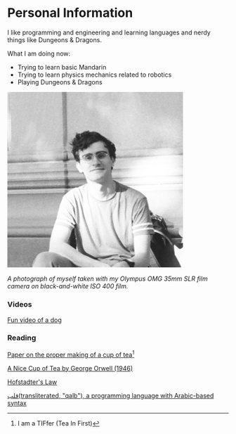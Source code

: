 # Personal Information

I like programming and engineering and learning languages and nerdy things like Dungeons & Dragons.

What I am doing now:
- Trying to learn basic Mandarin
- Trying to learn physics mechanics related to robotics
- Playing Dungeons & Dragons


<img src="files/me.jpg" alt="me" width=400>

_A photograph of myself taken with my Olympus OMG 35mm SLR film camera on black-and-white ISO 400 film._


### Videos

[Fun video of a dog](https://www.youtube.com/watch?v=vlA2XaKfh78&list=FLHM4vUhTKs3chwPfY8vw6rQ)


### Reading

[Paper on the proper making of a cup of tea](http://www.gatsby.ucl.ac.uk/tea/tea_archive/attached_files/BS6008.pdf)[^1]

[A Nice Cup of Tea by George Orwell (1946)](http://www.booksatoz.com/witsend/tea/orwell.htm)

[Hofstadter's Law](https://en.wikipedia.org/wiki/Hofstadter%27s_law)

[قلب(transliterated, "qalb"), a programming language with Arabic-based syntax](https://nas.sr/%D9%82%D9%84%D8%A8/)

















[^1]: I am a TIFfer (Tea In First)

